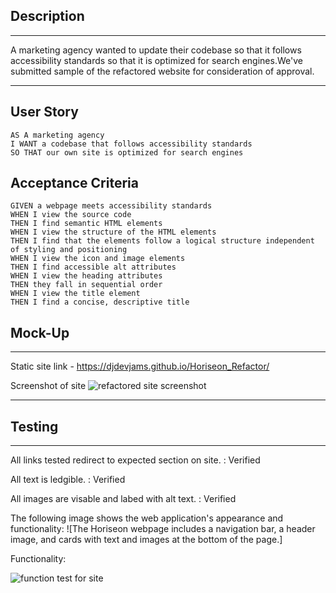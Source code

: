 ## Description
---
A marketing agency wanted to update their codebase so that it follows accessibility standards so that it is optimized for search engines.We've submitted sample of the refactored website for consideration of approval.

---

## User Story

```
AS A marketing agency
I WANT a codebase that follows accessibility standards
SO THAT our own site is optimized for search engines
```

## Acceptance Criteria

```
GIVEN a webpage meets accessibility standards
WHEN I view the source code
THEN I find semantic HTML elements
WHEN I view the structure of the HTML elements
THEN I find that the elements follow a logical structure independent of styling and positioning
WHEN I view the icon and image elements
THEN I find accessible alt attributes
WHEN I view the heading attributes
THEN they fall in sequential order
WHEN I view the title element
THEN I find a concise, descriptive title
```


## Mock-Up

----

Static site link - https://djdevjams.github.io/Horiseon_Refactor/

Screenshot of site
<img src="./assets/images/completed_Horiseon_Refactor_index.html.png" alt="refactored site screenshot">

----


## Testing
---
All links tested redirect to expected section on site. : Verified
>
All text is ledgible. : Verified
>
All images are visable and labed with alt text. : Verified

The following image shows the web application's appearance and functionality:
![The Horiseon webpage includes a navigation bar, a header image, and cards with text and images at the bottom of the page.]

Functionality:

<img src="./assets/images/Horiseon.gif" alt="function test for site">


